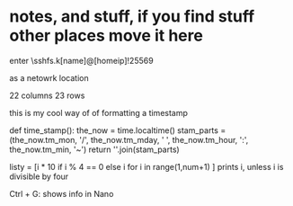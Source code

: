 # notes, and stuff, if you find stuff other places move it here

enter
\\sshfs.k\[name]@[homeip]!25569

as a netowrk location

22 columns
23 rows

this is my cool way of of formatting a timestamp

def time_stamp():
    the_now = time.localtime()
    stam_parts = (the_now.tm_mon, '/', the_now.tm_mday, ' ', 
    the_now.tm_hour, ':', the_now.tm_min, '~')
    return ''.join(stam_parts)

listy = [i * 10 if i % 4 == 0 else i for i in range(1,num+1) ]
prints i, unless i is divisible by four

Ctrl + G: shows info in Nano
